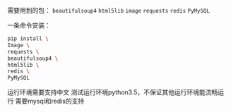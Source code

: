 需要用到的包：
`beautifulsoup4`
`html5lib`
`image`
`requests`
`redis`
`PyMySQL`

一条命令安装：
``` bash
pip install \
Image \
requests \
beautifulsoup4 \
html5lib \
redis \
PyMySQL
```

运行环境需要支持中文
测试运行环境python3.5，不保证其他运行环境能流畅运行
需要mysql和redis的支持